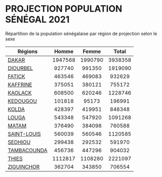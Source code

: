 # PROJECTION POPULATION SÉNÉGAL 2021

Répartition de la population sénégalaise par région de projection selon le sexe

| Régions  | Homme | Femme | Total |
| --------- |:-----:|:-----:|:-----:|
| [DAKAR](DAKAR) | 1947568 | 1990790 | 3938358 |
| [DIOURBEL](DIOURBEL) | 927740 | 991350 | 1919090 |
| [FATICK](FATICK) | 463546 | 469083 | 932629 |
| [KAFFRINE](KAFFRINE) | 375051 | 380121 | 755172 |
| [KAOLACK](KAOLACK) | 608500 | 620246 | 1228746 |
| [KEDOUGOU](KEDOUGOU) | 101818 | 95173 | 196991 |
| [KOLDA](KOLDA) | 428397 | 419951 | 848348 |
| [LOUGA](LOUGA) | 543348 | 547920 | 1091268 |
| [MATAM](MATAM) | 376490 | 384098 | 760588 |
| [SAINT-LOUIS](SAINT-LOUIS) | 560039 | 560546 | 1120585 |
| [SEDHIOU](SEDHIOU) | 299438 | 292532 | 591970 |
| [TAMBACOUNDA](TAMBACOUNDA) | 456736 | 447296 | 904032 |
| [THIES](THIES) | 1112817 | 1108280 | 2221097 |
| [ZIGUINCHOR](ZIGUINCHOR) | 362704 | 343850 | 706554 |
